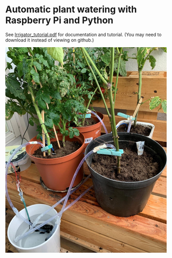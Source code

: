 # Automatic plant watering with Raspberry Pi and Python

See [Irrigator_tutorial.pdf](https://github.com/Byproduct/RasPi-plant-waterer/blob/main/Irrigator_tutorial.pdf) for documentation and tutorial. (You may need to download it instead of viewing on github.) 

![RasPi plant waterer photo](https://github.com/Byproduct/RasPi-plant-waterer/blob/main/RasPi_plant_waterer.jpg "RasPi plant waterer photo")
